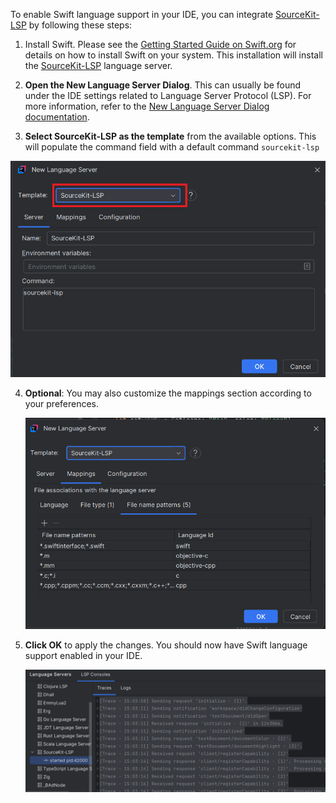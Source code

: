 To enable Swift language support in your IDE, you can integrate [SourceKit-LSP](https://github.com/swiftlang/sourcekit-lsp) by following these steps:

1. Install Swift. Please see the [Getting Started Guide on Swift.org](https://www.swift.org/getting-started/) for details on how to install Swift on your system.
   This installation will install the [SourceKit-LSP](https://github.com/swiftlang/sourcekit-lsp) language server.

2. **Open the New Language Server Dialog**. This can usually be found under the IDE settings related to Language Server Protocol (LSP).
   For more information, refer to the [New Language Server Dialog documentation](../UserDefinedLanguageServer.md#new-language-server-dialog).

3. **Select SourceKit-LSP as the template** from the available options.
   This will populate the command field with a default command `sourcekit-lsp`

![SourceKit-LSP template](../images/user-defined-ls/sourcekit-lsp/SourceKitLSPTemplate.png)

4. **Optional**: You may also customize the mappings section according to your preferences.

   ![SourceKit-LSP template mappings](../images/user-defined-ls/sourcekit-lsp/SourceKitLSPTemplateMappings.png)

5. **Click OK** to apply the changes. You should now have Swift language support enabled in your IDE.

   ![SourceKit-LSP in LSP Console](../images/user-defined-ls/sourcekit-lsp/SourceKitLSPInLSPConsole.png)
